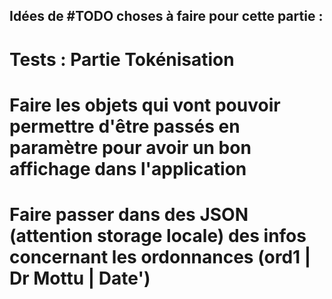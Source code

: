 ## Idées de #TODO choses à faire pour cette partie : 
# Tests : Partie Tokénisation 
# Faire les objets qui vont pouvoir permettre d'être passés en paramètre pour avoir un bon affichage dans l'application
# Faire passer dans des JSON (attention storage locale) des infos concernant les ordonnances (ord1 | Dr Mottu | Date')